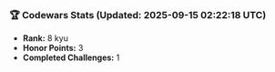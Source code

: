 ### 🏆 Codewars Stats (Updated: 2025-09-15 02:22:18 UTC)

- **Rank:** 8 kyu
- **Honor Points:** 3
- **Completed Challenges:** 1
